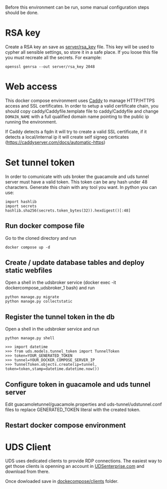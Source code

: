Before this environment can be run, some manual configuration steps should be done.

# RSA key

Create a RSA key an save as [server/rsa_key](./server/rsa_key) file. This key will be used to cypher all sensible settings, so store it in a safe place.
If you loose this file you must recreate all the secrets. For example:
```
openssl genrsa --out server/rsa_key 2048
```

# Web access

This docker compose environment uses [Caddy](https://caddyserver.com) to manage HTTP/HTTPS access and SSL certificates. In order to setup
a valid certificate chain, you should copy caddy/Caddyfile.template file to caddy/Caddyfile and change `DOMAIN_NAME` with a full qualified domain 
name pointing to the public ip running the environment.

If Caddy detects a fqdn it will try to create a valid SSL certificate, if it detects a local/internal ip it will create
self signeg certicates (https://caddyserver.com/docs/automatic-https)

# Set tunnel token 

In order to comunicate with uds broker the guacamole and uds tunnel server must have a valid token.
This token can be any hash under 48 characters.  Generate this chain with any tool you want.
In python you can use:
```
import hashlib
import secrets
hashlib.sha256(secrets.token_bytes(32)).hexdigest()[:48]
```

## Run docker compose file

Go to the cloned directory and run 
```
docker compose up -d
```

## Create / update database tables and deploy static webfiles

Open a shell in the udsbroker service (docker exec -it dockercompose_udsbroker_1 bash) and run
```
python manage.py migrate
python manage.py collectstatic
```

## Register the tunnel token in the db

Open a shell in the udsbroker service and run
```
python manage.py shell

>>> import datetime
>>> from uds.models.tunnel_token import TunnelToken
>>> token=YOUR_GENERATED_TOKEN
>>> tunnel=YOUR_DOCKER_COMPOSE_SERVER_IP
>>> TunnelToken.objects.create(ip=tunnel, token=token,stamp=datetime.datetime.now())
```

## Configure token in guacamole and uds tunnel server

Edit guacamoletunnel/guacamole.properties and uds-tunnel/udstunnel.conf files to replace GENERATED_TOKEN
literal with the created token.

## Restart docker compose environment

# UDS Client

UDS uses dedicated clients to provide RDP connections. The easiest way to get those clients is openning an account in [UDSenterprise.com](https://www.udsenterprise.com/en/accounts/register) and download from there.

Once dowloaded save in [dockecompose/clients](clients) folder.
